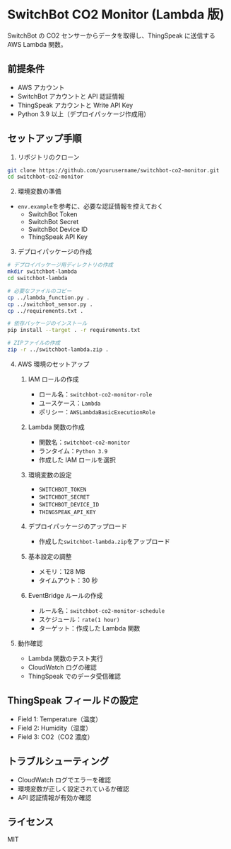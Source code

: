 # SwitchBot CO2 Monitor (Lambda 版)

SwitchBot の CO2 センサーからデータを取得し、ThingSpeak に送信する AWS Lambda 関数。

## 前提条件

- AWS アカウント
- SwitchBot アカウントと API 認証情報
- ThingSpeak アカウントと Write API Key
- Python 3.9 以上（デプロイパッケージ作成用）

## セットアップ手順

1. リポジトリのクローン

```bash
git clone https://github.com/yourusername/switchbot-co2-monitor.git
cd switchbot-co2-monitor
```

2. 環境変数の準備

- `env.example`を参考に、必要な認証情報を控えておく
  - SwitchBot Token
  - SwitchBot Secret
  - SwitchBot Device ID
  - ThingSpeak API Key

3. デプロイパッケージの作成

```bash
# デプロイパッケージ用ディレクトリの作成
mkdir switchbot-lambda
cd switchbot-lambda

# 必要なファイルのコピー
cp ../lambda_function.py .
cp ../switchbot_sensor.py .
cp ../requirements.txt .

# 依存パッケージのインストール
pip install --target . -r requirements.txt

# ZIPファイルの作成
zip -r ../switchbot-lambda.zip .
```

4. AWS 環境のセットアップ

   1. IAM ロールの作成

      - ロール名：`switchbot-co2-monitor-role`
      - ユースケース：`Lambda`
      - ポリシー：`AWSLambdaBasicExecutionRole`

   2. Lambda 関数の作成

      - 関数名：`switchbot-co2-monitor`
      - ランタイム：`Python 3.9`
      - 作成した IAM ロールを選択

   3. 環境変数の設定

      - `SWITCHBOT_TOKEN`
      - `SWITCHBOT_SECRET`
      - `SWITCHBOT_DEVICE_ID`
      - `THINGSPEAK_API_KEY`

   4. デプロイパッケージのアップロード

      - 作成した`switchbot-lambda.zip`をアップロード

   5. 基本設定の調整

      - メモリ：128 MB
      - タイムアウト：30 秒

   6. EventBridge ルールの作成
      - ルール名：`switchbot-co2-monitor-schedule`
      - スケジュール：`rate(1 hour)`
      - ターゲット：作成した Lambda 関数

5. 動作確認
   - Lambda 関数のテスト実行
   - CloudWatch ログの確認
   - ThingSpeak でのデータ受信確認

## ThingSpeak フィールドの設定

- Field 1: Temperature（温度）
- Field 2: Humidity（湿度）
- Field 3: CO2（CO2 濃度）

## トラブルシューティング

- CloudWatch ログでエラーを確認
- 環境変数が正しく設定されているか確認
- API 認証情報が有効か確認

## ライセンス

MIT
